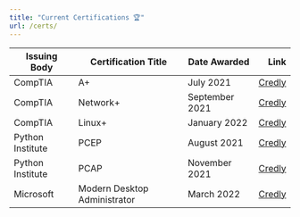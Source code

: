 ```yaml
---
title: "Current Certifications 🏆"
url: /certs/
---
```


| Issuing Body     | Certification Title          | Date Awarded   |                                                                         Link |
|------------------|------------------------------|----------------|-----------------------------------------------------------------------------:|
| CompTIA          |                           A+ | July 2021      | [Credly](https://www.credly.com/badges/5d86b1f4-200b-44ef-8894-eb4f3cce6f3b) |
| CompTIA          |                     Network+ | September 2021 | [Credly](https://www.credly.com/badges/7dfabd9e-e2a6-46fd-9825-5b08c22744c3) |
| CompTIA          |                       Linux+ | January 2022   | [Credly](https://www.credly.com/badges/99f9888b-2dd9-4ab0-8897-209a42da50bf) |
| Python Institute |                         PCEP | August 2021    | [Credly](https://www.credly.com/badges/f059b135-c922-437d-aed3-f3936095ec59) |
| Python Institute |                         PCAP | November 2021  | [Credly](https://www.credly.com/badges/e2df911d-7439-4ebb-bca8-ae0557964ce8) |
| Microsoft        | Modern Desktop Administrator | March 2022     | [Credly](https://www.credly.com/badges/d8bc61d0-5835-4944-98ce-fbacd64419bf) |